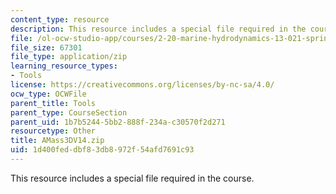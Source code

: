 ```yaml
---
content_type: resource
description: This resource includes a special file required in the course.
file: /ol-ocw-studio-app/courses/2-20-marine-hydrodynamics-13-021-spring-2005/1d400feddbf83db8972f54afd7691c93_AMass3DV14.zip
file_size: 67301
file_type: application/zip
learning_resource_types:
- Tools
license: https://creativecommons.org/licenses/by-nc-sa/4.0/
ocw_type: OCWFile
parent_title: Tools
parent_type: CourseSection
parent_uid: 1b7b5244-5bb2-888f-234a-c30570f2d271
resourcetype: Other
title: AMass3DV14.zip
uid: 1d400fed-dbf8-3db8-972f-54afd7691c93
---
```

This resource includes a special file required in the course.